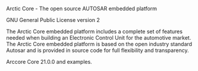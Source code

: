 Arctic Core - The open source AUTOSAR embedded platform


GNU General Public License version 2


The Arctic Core embedded platform includes a
complete set of features needed when building
an Electronic Control Unit for the automotive
market. The Arctic Core embedded platform is
based on the open industry standard Autosar and
is provided in source code for full flexibility and
transparency.

Arccore Core 21.0.0 and examples.
